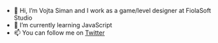 - 👋 Hi, I’m Vojta Siman and I work as a game/level designer at FiolaSoft Studio
- 🌱 I’m currently learning JavaScript
- 📫 You can follow me on [Twitter](twitter.com/VojtaSiman)

<!---
VojtaSiman/VojtaSiman is a ✨ special ✨ repository because its `README.md` (this file) appears on your GitHub profile.
You can click the Preview link to take a look at your changes.
--->
